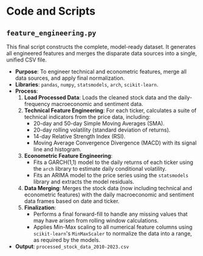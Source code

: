 # Code and Scripts

## `feature_engineering.py`

This final script constructs the complete, model-ready dataset. It generates all engineered features and merges the disparate data sources into a single, unified CSV file.

* **Purpose**: To engineer technical and econometric features, merge all data sources, and apply final normalization.
* **Libraries**: `pandas`, `numpy`, `statsmodels`, `arch`, `scikit-learn`.
* **Process**:
   1. **Load Processed Data**: Loads the cleaned stock data and the daily-frequency macroeconomic and sentiment data.
   2. **Technical Feature Engineering**: For each ticker, calculates a suite of technical indicators from the price data, including:
      * 20-day and 50-day Simple Moving Averages (SMA).
      * 20-day rolling volatility (standard deviation of returns).
      * 14-day Relative Strength Index (RSI).
      * Moving Average Convergence Divergence (MACD) with its signal line and histogram.
   3. **Econometric Feature Engineering**:
      * Fits a GARCH(1,1) model to the daily returns of each ticker using the `arch` library to estimate daily conditional volatility.
      * Fits an ARIMA model to the price series using the `statsmodels` library and extracts the model residuals.
   4. **Data Merging**: Merges the stock data (now including technical and econometric features) with the daily macroeconomic and sentiment data frames based on date and ticker.
   5. **Finalization**:
      * Performs a final forward-fill to handle any missing values that may have arisen from rolling window calculations.
      * Applies Min-Max scaling to all numerical feature columns using `scikit-learn`'s `MinMaxScaler` to normalize the data into a range, as required by the models.
* **Output**: `processed_stock_data_2010-2023.csv`